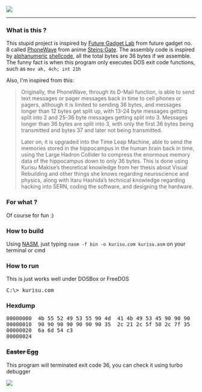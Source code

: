 <img src= "https://github.com/febnug/kurisu/blob/main/kurisu-makise.png"/>

---
<h3>What is this ?</h3>
<p>This stupid project is inspired by <a href="https://steins-gate.fandom.com/wiki/Future_Gadget_Lab">Future Gadget Lab</a> from future gadget no. 8 called <a href="https://steins-gate.fandom.com/wiki/PhoneWave">PhoneWave</a> from anime <a href="https://myanimelist.net/anime/9253/Steins_Gate">Steins;Gate</a>. The assembly code is inspired by <a href="https://en.wikipedia.org/wiki/Alphanumericals">alphanumeric</a> <a href="https://en.wikipedia.org/wiki/Shellcode">shellcode</a>, all the total bytes are 36 bytes if
we assemble. The funny fact is when this program only executes DOS exit code functions, such as <code>mov ah, 4ch; int 21h</code> </p>

<p>Also, I'm inspired from this:</p>
<blockquote>
  Originally, the PhoneWave, through its D-Mail function, is able to send text messages or pager messages back in time to cell phones or pagers, although it is limited to sending 36 bytes, and messages longer than 12 bytes get split up, with 13-24 byte messages getting split into 2 and 25-36 byte messages getting split into 3. Messages longer than 36 bytes are split into 3, with only the first 36 bytes being transmitted and bytes 37 and later not being transmitted. 
  
  Later on, it is upgraded into the Time Leap Machine, able to send the memories stored in the hippocampus in the human brain back in time, using the Large Hadron Collider to compress the enormous memory data of the hippocampus down to only 36 bytes. This is done using Kurisu Makise’s theoretical knowledge from her thesis about Visual Rebuilding and other things she knows regarding neuroscience and physics, along with Itaru Hashida’s technical knowledge regarding hacking into SERN, coding the software, and designing the hardware.
  </blockquote>
 
<!--
<p>This is just a <b>dummy</b> project I've got inspired from anime <a href="https://myanimelist.net/anime/9253/Steins_Gate">Steins;Gate</a> and <a href="https://steins-gate.fandom.com/wiki/PhoneWave">PhoneWave</a> -->

<h3>For what ?</h3>
<p>Of course for fun :)</p>

<h3>How to build</h3>
<p>Using <a href="https://nasm.us">NASM</a>, just typing <code>nasm -f bin -o kurisu.com kurisu.asm</code> on your terminal or cmd
  
<h3>How to run</h3>
<p>This is just works well under DOSBox or FreeDOS</p>
<pre>C:\> kurisu.com</pre>

<h3>Hexdump</h3>
<pre>
00000000  4b 55 52 49 53 55 90 4d  41 4b 49 53 45 90 90 90  |KURISU.MAKISE...|
00000010  90 90 90 90 90 90 90 35  2c 21 2c 5f 50 2c 7f 35  |.......5,!,_P,.5|
00000020  6a 6d 54 c3                                       |jmT.|
00000024
</pre>

<strike><h3>Easter Egg</h3></strike>
</p>This program will terminated exit code 36, you can check it using turbo debugger</p>
<img src="https://github.com/febnug/kurisu/blob/main/kurisu-debug.png"/>
